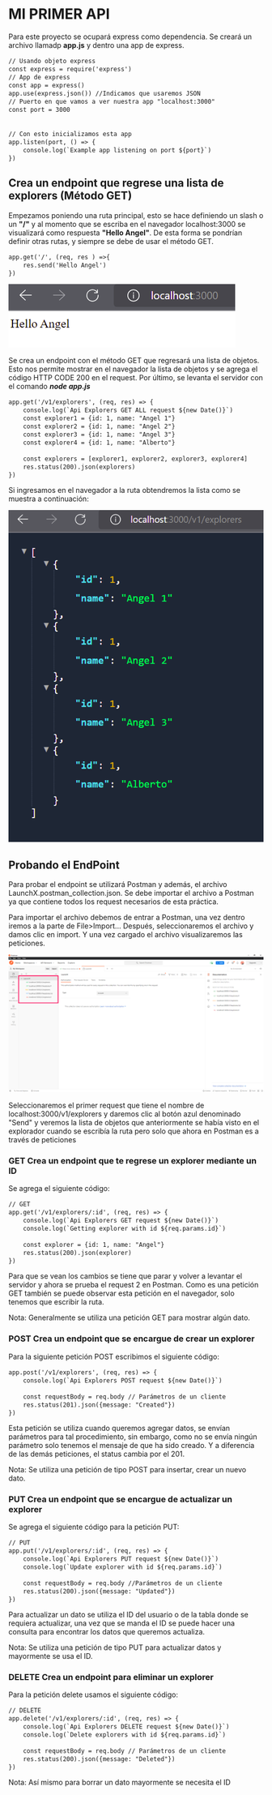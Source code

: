# MI PRIMER API

Para este proyecto se ocupará express como dependencia. Se creará un archivo llamadp **app.js** y dentro una app de express.

````
// Usando objeto express
const express = require('express')
// App de express
const app = express()
app.use(express.json()) //Indicamos que usaremos JSON
// Puerto en que vamos a ver nuestra app "localhost:3000"
const port = 3000


// Con esto inicializamos esta app
app.listen(port, () => {
    console.log(`Example app listening on port ${port}`)
})
````

## Crea un endpoint que regrese una lista de explorers (Método GET)

Empezamos poniendo una ruta principal, esto se hace definiendo un slash o un **"/"** y al momento que se escriba en el navegador localhost:3000 se visualizará como respuesta **"Hello Angel"**. De esta forma se pondrían definir otras rutas, y siempre se debe de usar el método GET.

```
app.get('/', (req, res ) =>{
    res.send('Hello Angel')
})
```

![Inicio del programa](./assets/inicio-programa.png "Inicio del programa ")

Se crea un endpoint con el método GET que regresará una lista de objetos. Esto nos permite mostrar en el navegador la lista de objetos y se agrega el código HTTP CODE 200 en el request. Por último, se levanta el servidor con el comando ***node app.js***

```
app.get('/v1/explorers', (req, res) => {
    console.log(`Api Explorers GET ALL request ${new Date()}`)
    const explorer1 = {id: 1, name: "Angel 1"}
    const explorer2 = {id: 1, name: "Angel 2"}
    const explorer3 = {id: 1, name: "Angel 3"}
    const explorer4 = {id: 1, name: "Alberto"}

    const explorers = [explorer1, explorer2, explorer3, explorer4]
    res.status(200).json(explorers)
})
```

Si ingresamos en el navegador a la ruta obtendremos la lista como se muestra a continuación:

![Lista de objetos](./assets/lista-ruta.png "Lista de objetos")

## Probando el EndPoint

Para probar el endpoint se utilizará Postman y además, el archivo LaunchX.postman_collection.json. Se debe importar el archivo a Postman ya que contiene todos los request necesarios de esta práctica.

Para importar el archivo debemos de entrar a Postman, una vez dentro iremos a la parte de File>Import...
Después, seleccionaremos el archivo y damos clic en import. Y una vez cargado el archivo visualizaremos las peticiones.

![Peticiones en Postman](./assets/peticiones-postman.png "Peticiones en Postman")

Seleccionaremos el primer request que tiene el nombre de localhost:3000/v1/explorers y daremos clic al botón azul denominado "Send" y veremos la lista de objetos que anteriormente se había visto en el explorador cuando se escribía la ruta pero solo que ahora en Postman es a través de peticiones

### GET Crea un endpoint que te regrese un explorer mediante un ID

Se agrega el siguiente código:

```
// GET
app.get('/v1/explorers/:id', (req, res) => {
    console.log(`Api Explorers GET request ${new Date()}`)
    console.log(`Getting explorer with id ${req.params.id}`)

    const explorer = {id: 1, name: "Angel"}
    res.status(200).json(explorer)
})
```

Para que se vean los cambios se tiene que parar y volver a levantar el servidor y ahora se prueba el request 2 en Postman. Como es una petición GET también se puede observar esta petición en el navegador, solo tenemos que escribir la ruta.

Nota: Generalmente se utiliza una petición GET para mostrar algún dato.

### POST Crea un endpoint que se encargue de crear un explorer

Para la siguiente petición POST escribimos el siguiente código:

```
app.post('/v1/explorers', (req, res) => {
    console.log(`Api Explorers POST request ${new Date()}`)

    const requestBody = req.body // Parámetros de un cliente
    res.status(201).json({message: "Created"})
})
```

Esta petición se utiliza cuando queremos agregar datos, se envían parámetros para tal procedimiento, sin embargo, como no se envía ningún parámetro solo tenemos el mensaje de que ha sido creado. Y a diferencia de las demás peticiones, el status cambia por el 201.

Nota: Se utiliza una petición de tipo POST para insertar, crear un nuevo dato.

### PUT Crea un endpoint que se encargue de actualizar un explorer

Se agrega el siguiente código para la petición PUT:

```
// PUT
app.put('/v1/explorers/:id', (req, res) => {
    console.log(`Api Explorers PUT request ${new Date()}`)
    console.log(`Update explorer with id ${req.params.id}`)

    const requestBody = req.body //Parámetros de un cliente
    res.status(200).json({message: "Updated"})
})
```

Para actualizar un dato se utiliza el ID del usuario o de la tabla donde se requiera actualizar, una vez que se manda el ID se puede hacer una consulta para encontrar los datos que queremos actualiza.

Nota: Se utiliza una petición de tipo PUT para actualizar datos y mayormente se usa el ID.

### DELETE Crea un endpoint para eliminar un explorer

Para la petición delete usamos el siguiente código:

```
// DELETE
app.delete('/v1/explorers/:id', (req, res) => {
    console.log(`Api Explorers DELETE request ${new Date()}`)
    console.log(`Delete explorers with id ${req.params.id}`)

    const requestBody = req.body // Parámetros de un cliente
    res.status(200).json({message: "Deleted"})
})
```

Nota: Así mismo para borrar un dato mayormente se necesita el ID
